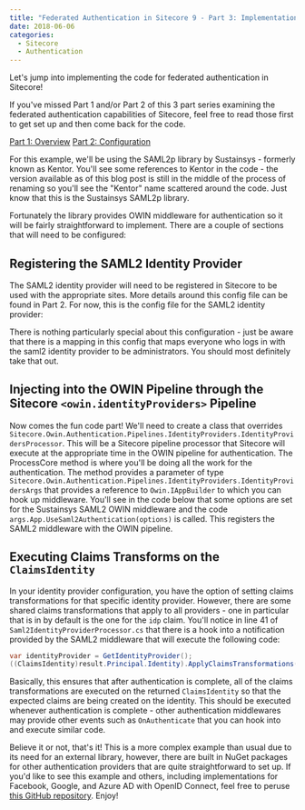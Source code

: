 ```yaml
---
title: "Federated Authentication in Sitecore 9 - Part 3: Implementation of SAML2p"
date: 2018-06-06
categories:
  - Sitecore
  - Authentication
---
```


Let's jump into implementing the code for federated authentication in Sitecore!

If you've missed Part 1 and/or Part 2 of this 3 part series examining the federated authentication capabilities of Sitecore, feel free to read those first to get set up and then come back for the code.

[Part 1: Overview](/2018/01/23/federated-authentication-in-sitecore-9-part-1-overview)
[Part 2: Configuration](/2018/01/30/federated-authentication-in-sitecore-9-part-2-configuration)

For this example, we'll be using the SAML2p library by Sustainsys - formerly known as Kentor. You'll see some references to Kentor in the code - the version available as of this blog post is still in the middle of the process of renaming so you'll see the "Kentor" name scattered around the code. Just know that this is the Sustainsys SAML2p library.

Fortunately the library provides OWIN middleware for authentication so it will be fairly straightforward to implement. There are a couple of sections that will need to be configured:

## Registering the SAML2 Identity Provider

The SAML2 identity provider will need to be registered in Sitecore to be used with the appropriate sites. More details around this config file can be found in Part 2. For now, this is the config file for the SAML2 identity provider:

<script src="https://gist.github.com/georgechang/514baacae2b47bd513e1e6f89b8a9a62.js"></script>

There is nothing particularly special about this configuration - just be aware that there is a mapping in this config that maps everyone who logs in with the saml2 identity provider to be administrators. You should most definitely take that out.

## Injecting into the OWIN Pipeline through the Sitecore `<owin.identityProviders>` Pipeline

Now comes the fun code part! We'll need to create a class that overrides `Sitecore.Owin.Authentication.Pipelines.IdentityProviders.IdentityProvidersProcessor`. This will be a Sitecore pipeline processor that Sitecore will execute at the appropriate time in the OWIN pipeline for authentication. The ProcessCore method is where you'll be doing all the work for the authentication. The method provides a parameter of type `Sitecore.Owin.Authentication.Pipelines.IdentityProviders.IdentityProvidersArgs` that provides a reference to `Owin.IAppBuilder` to which you can hook up middleware. You'll see in the code below that some options are set for the Sustainsys SAML2 OWIN middleware and the code `args.App.UseSaml2Authentication(options)` is called. This registers the SAML2 middleware with the OWIN pipeline.

<script src="https://gist.github.com/georgechang/bf8b8fac828ab60dcf0a26c384ff2351.js"></script>

## Executing Claims Transforms on the `ClaimsIdentity`

In your identity provider configuration, you have the option of setting claims transformations for that specific identity provider. However, there are some shared claims transformations that apply to all providers - one in particular that is in by default is the one for the `idp` claim. You'll notice in line 41 of `Saml2IdentityProviderProcessor.cs` that there is a hook into a notification provided by the SAML2 middleware that will execute the following code:

```csharp
var identityProvider = GetIdentityProvider();
((ClaimsIdentity)result.Principal.Identity).ApplyClaimsTransformations(new TransformationContext(FederatedAuthenticationConfiguration, identityProvider));
```

Basically, this ensures that after authentication is complete, all of the claims transformations are executed on the returned `ClaimsIdentity` so that the expected claims are being created on the identity. This should be executed whenever authentication is complete - other authentication middlewares may provide other events such as `OnAuthenticate` that you can hook into and execute similar code.

Believe it or not, that's it! This is a more complex example than usual due to its need for an external library, however, there are built in NuGet packages for other authentication providers that are quite straightforward to set up. If you'd like to see this example and others, including implementations for Facebook, Google, and Azure AD with OpenID Connect, feel free to peruse [this GitHub repository](https://github.com/georgechang/Ignition.Foundation.Authentication). Enjoy!
